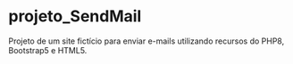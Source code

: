 # projeto_SendMail
Projeto de um site fictício para enviar e-mails utilizando recursos do PHP8, Bootstrap5 e HTML5.
